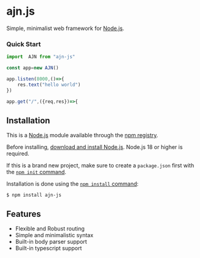 # ajn.js


  Simple, minimalist web framework for [Node.js](http://nodejs.org).

  <!-- [![NPM Version][npm-version-image]][npm-url]
  [![NPM Install Size][npm-install-size-image]][npm-install-size-url]
  [![NPM Downloads][npm-downloads-image]][npm-downloads-url] -->
  ### Quick Start

```js
import  AJN from "ajn-js" 

const app=new AJN()

app.listen(8000,()=>{
    res.text("hello world")
})

app.get("/",({req,res})=>{

```

## Installation

This is a [Node.js](https://nodejs.org/en/) module available through the
[npm registry](https://www.npmjs.com/).

Before installing, [download and install Node.js](https://nodejs.org/en/download/).
Node.js 18 or higher is required.

If this is a brand new project, make sure to create a `package.json` first with
the [`npm init` command](https://docs.npmjs.com/creating-a-package-json-file).

Installation is done using the
[`npm install` command](https://docs.npmjs.com/getting-started/installing-npm-packages-locally):

```console
$ npm install ajn-js
```


## Features

  * Flexible and Robust routing 
  * Simple and minimalistic syntax
  * Built-in body parser support
  * Built-in typescript support